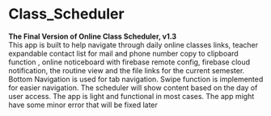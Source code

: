 # Class_Scheduler
<b>The Final Version of Online Class Scheduler, v1.3</b>
<br>
This app is built to help navigate through daily online classes links, teacher expandable contact list for mail and phone number copy to clipboard function , online noticeboard with firebase remote config, firebase cloud notification, the routine view and the file links for the current semester.
Bottom Navigation is used for tab navigation. Swipe function is implemented for easier navigation.
The scheduler will show content based on the day of user access. The app is light and functional in most cases. The app might have some minor error that will be fixed later
